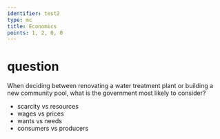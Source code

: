 ```yaml
---
identifier: test2
type: mc
title: Economics
points: 1, 2, 0, 0
---
```

# question
When deciding between renovating a water treatment plant or building a new community pool, what is the government most likely to consider?

* scarcity vs resources
* wages vs prices
* wants vs needs
* consumers vs producers
